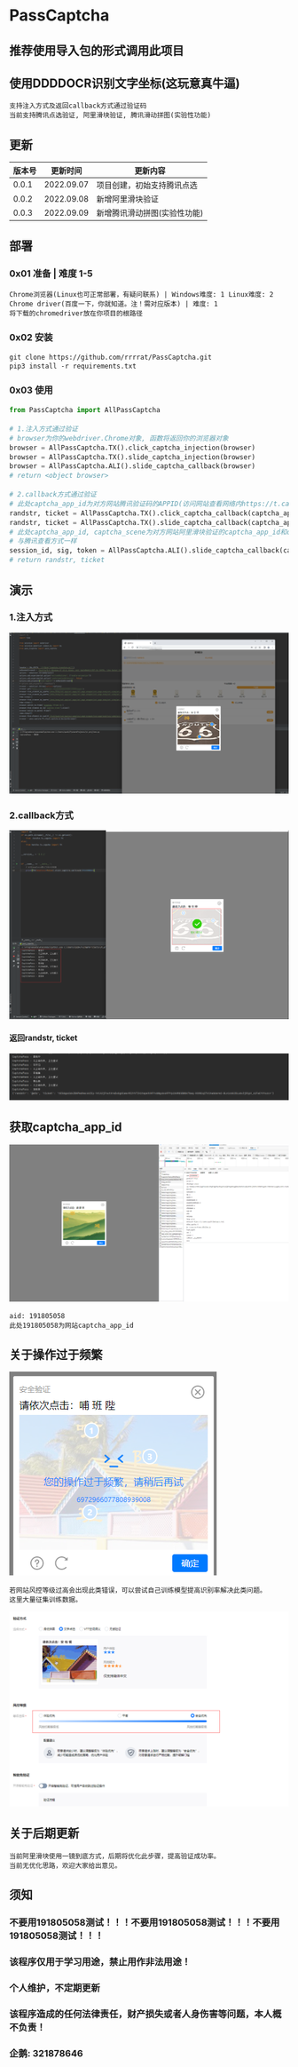 # PassCaptcha
## 推荐使用导入包的形式调用此项目
## 使用DDDDOCR识别文字坐标(这玩意真牛逼)
```angular2html
支持注入方式及返回callback方式通过验证码
当前支持腾讯点选验证, 阿里滑块验证, 腾讯滑动拼图(实验性功能)
```
## 更新
| 版本号   | 更新时间       | 更新内容            |
|-------|------------|-----------------|
| 0.0.1 | 2022.09.07 | 项目创建，初始支持腾讯点选   |
| 0.0.2 | 2022.09.08 | 新增阿里滑块验证        |
| 0.0.3 | 2022.09.09 | 新增腾讯滑动拼图(实验性功能) |

## 部署
### 0x01 准备 | 难度 1-5
```angular2html
Chrome浏览器(Linux也可正常部署，有疑问联系) | Windows难度: 1 Linux难度: 2
Chrome driver(百度一下，你就知道。注！需对应版本) | 难度: 1
将下载的chromedriver放在你项目的根路径
```
### 0x02 安装
```shell
git clone https://github.com/rrrrat/PassCaptcha.git
pip3 install -r requirements.txt
```

### 0x03 使用
```python
from PassCaptcha import AllPassCaptcha 

# 1.注入方式通过验证
# browser为你的webdriver.Chrome对象, 函数将返回你的浏览器对象
browser = AllPassCaptcha.TX().click_captcha_injection(browser)
browser = AllPassCaptcha.TX().slide_captcha_injection(browser)
browser = AllPassCaptcha.ALI().slide_captcha_callback(browser)
# return <object browser>

# 2.callback方式通过验证
# 此处captcha_app_id为对方网站腾讯验证码的APPID(访问网站查看网络内https://t.captcha.qq.com/cap_union_prehandle的aid值)下面会详细说明
randstr, ticket = AllPassCaptcha.TX().click_captcha_callback(captcha_app_id)
randstr, ticket = AllPassCaptcha.TX().slide_captcha_callback(captcha_app_id)
# 此处captcha_app_id, captcha_scene为对方网站阿里滑块验证的captcha_app_id和captcha_scene(访问网站查看网络内https://cf.aliyun.com/nocaptcha/initialize.jsonp的a和scene值)
# 与腾讯查看方式一样
session_id, sig, token = AllPassCaptcha.ALI().slide_captcha_callback(captcha_app_id, captcha_scene)
# return randstr, ticket
```



## 演示
### 1.注入方式
![](temp/injection_1.jpg)

### 2.callback方式
![](temp/callback_1.jpg)
#### 返回randstr, ticket
![](temp/callback_2.jpg)

## 获取captcha_app_id
![](temp/callback_3.jpg)
```angular2html
aid: 191805058
此处191805058为网站captcha_app_id
```

## 关于操作过于频繁
![](temp/err_1.jpg)
```angular2html
若网站风控等级过高会出现此类错误，可以尝试自己训练模型提高识别率解决此类问题。
这里大量征集训练数据。
```

![](temp/err_2.jpg)


## 关于后期更新
```angular2html
当前阿里滑块使用一镜到底方式，后期将优化此步骤，提高验证成功率。
当前无优化思路，欢迎大家给出意见。
```

## 须知
### 不要用191805058测试！！！不要用191805058测试！！！不要用191805058测试！！！
### 该程序仅用于学习用途，禁止用作非法用途！
### 个人维护，不定期更新
### 该程序造成的任何法律责任，财产损失或者人身伤害等问题，本人概不负责！
### 企鹅: 321878646
